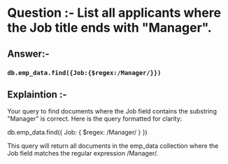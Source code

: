 # Question :-  List all applicants where the Job title ends with "Manager".

## Answer:- 

 ###  `db.emp_data.find({Job:{$regex:/Manager/}})`


## Explaintion :- 

Your query to find documents where the Job field contains the substring "Manager" is correct. Here is the query formatted for clarity:

db.emp_data.find({
  Job: { $regex: /Manager/ }
})

This query will return all documents in the emp_data collection where the Job field matches the regular expression /Manager/.


